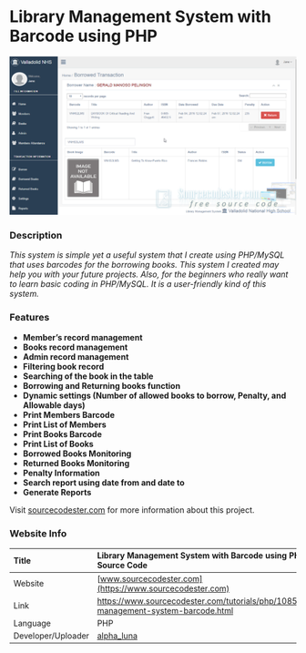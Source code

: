 # Library Management System with Barcode using PHP

<div align="middle"><img src="banner.png" alt="Banner Image"/></div>

### Description

<p><em>This system is simple yet a useful system that I create using PHP/MySQL that uses barcodes for the borrowing books. This system I created may help you with your future projects. Also, for the beginners who really want to learn basic coding in PHP/MySQL. It is a user-friendly kind of this system.</em></p>

### Features

<ul>
  <li><strong>Member’s record management</strong></li>
  <li><strong>Books record management</strong></li>
  <li><strong>Admin record management</strong></li>
  <li><strong>Filtering book record</strong></li>
  <li><strong>Searching of the book in the table</strong></li>
  <li><strong>Borrowing and Returning books function</strong></li>
  <li><strong>Dynamic settings (Number of allowed books to borrow, Penalty, and Allowable days)</strong></li>
  <li><strong>Print Members Barcode</strong></li>
  <li><strong>Print List of Members</strong></li>
  <li><strong>Print Books Barcode</strong></li>
  <li><strong>Print List of Books</strong></li>
  <li><strong>Borrowed Books Monitoring</strong></li>
  <li><strong>Returned Books Monitoring</strong></li>
  <li><strong>Penalty Information</strong></li>
  <li><strong>Search report using date from and date to</strong></li>
  <li><strong>Generate Reports</strong></li>
</ul>

Visit [sourcecodester.com](https://www.sourcecodester.com/tutorials/php/10851/library-management-system-barcode.html) for more information about this project.

### Website Info

| Title | Library Management System with Barcode using PHP with Source Code |
|:---|:---|
| Website | [www.sourcecodester.com](https://www.sourcecodester.com) |
| Link | https://www.sourcecodester.com/tutorials/php/10851/library-management-system-barcode.html |
| Language | PHP |
| Developer/Uploader | [alpha_luna](https://www.sourcecodester.com/users/rolynjasper) |
